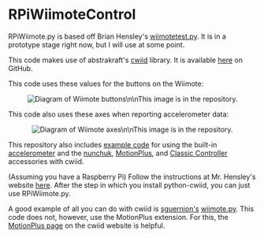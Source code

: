 RPiWiimoteControl
=================
RPiWiimote.py is based off Brian Hensley's [wiimotetest.py](https://sites.google.com/site/brianhensleyfiles/wiimotetest.py). It is in a prototype stage right now, but I will use at some point.

This code makes use of abstrakraft's [cwiid](http://abstrakraft.org/cwiid) library. It is available [here](https://github.com/abstrakraft/cwiid) on GitHub.

This code uses these values for the buttons on the Wiimote:
<p align="center">
  <img src="https://raw.githubusercontent.com/drohrbaugh9/RPiWiimoteControl/master/examples/diagram.png" alt="Diagram of Wiimote buttons\n\nThis image is in the repository."/>
</p>
This code also uses these axes when reporting accelerometer data:
<p align="center">
  <img src="https://raw.githubusercontent.com/drohrbaugh9/RPiWiimoteControl/master/examples/wiimote_axes.png" alt="Diagram of Wiimote axes\n\nThis image is in the repository."/>
</p>

This repository also includes [example code](https://github.com/drohrbaugh9/RPiWiimoteControl/tree/master/examples) for using the built-in [accelerometer](https://github.com/drohrbaugh9/RPiWiimoteControl/blob/master/examples/accelerometer.py) and the  [nunchuk](https://github.com/drohrbaugh9/RPiWiimoteControl/blob/master/examples/nunchuk.py), [MotionPlus](https://github.com/drohrbaugh9/RPiWiimoteControl/blob/master/examples/motionplus.py), and [Classic Controller](https://github.com/drohrbaugh9/RPiWiimoteControl/blob/master/examples/classicController.py) accessories with cwiid.

(Assuming you have a Raspberry Pi) Follow the instructions at Mr. Hensley's website [here](http://www.brianhensley.net/2012/08/wii-controller-raspberry-pi-python.html). After the step in which you install python-cwiid, you can just use RPiWiimote.py.

A good example of all you can do with cwiid is [sguernion's](https://github.com/sguernion) [wiimote.py](https://github.com/sguernion/myPI/blob/07927754376d677f14e363a2549d1ecef65e56e5/serveur/python/wii/wiimote.py). This code does not, however, use the MotionPlus extension. For this, the [MotionPlus page](http://abstrakraft.org/cwiid/wiki/MotionPlus) on the cwiid website is helpful.
